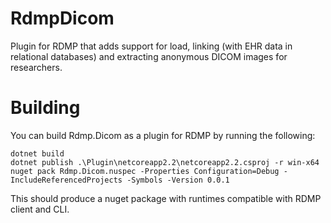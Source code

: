 # RdmpDicom
Plugin for RDMP that adds support for load, linking (with EHR data in relational databases) and extracting anonymous DICOM images for researchers.

# Building

You can build Rdmp.Dicom as a plugin for RDMP by running the following:

```
dotnet build
dotnet publish .\Plugin\netcoreapp2.2\netcoreapp2.2.csproj -r win-x64
nuget pack Rdmp.Dicom.nuspec -Properties Configuration=Debug -IncludeReferencedProjects -Symbols -Version 0.0.1
```

This should produce a nuget package with runtimes compatible with RDMP client and CLI.
